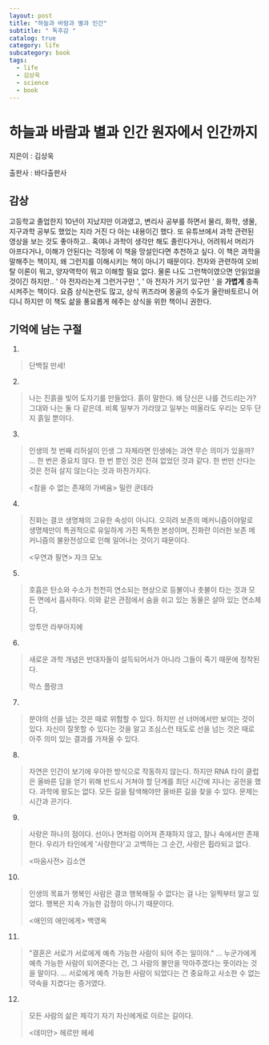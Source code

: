 ```yaml
---
layout: post
title: "하늘과 바람과 별과 인간"
subtitle: " 독후감 "
catalog: true
category: life
subcategory: book
tags:
  - life
  - 김상욱
  - science
  - book
---
```


# 하늘과 바람과 별과 인간 원자에서 인간까지

지은이 : 김상욱

출판사 : 바다출판사

## 감상

고등학교 졸업한지 10년이 지났지만 이과였고, 변리사 공부를 하면서 물리, 화학, 생물, 지구과학 공부도 했었는 지라 거진 다 아는 내용이긴 했다. 또 유튜브에서 과학 관련된 영상을 보는 것도 좋아하고.. 혹여나 과학이 생각만 해도 졸린다거나, 어려워서 머리가 아프다거나, 이해가 안된다는 걱정에 이 책을 망설인다면 추천하고 싶다. 이 책은 과학을 말해주는 책이지, 왜 그런지를 이해시키는 책이 아니기 때문이다. 전자와 관련하여 오비탈 이론이 뭐고, 양자역학이 뭐고 이해할 필요 없다. 물론 나도 그런책이였으면 안읽었을 것이긴 하지만.. ' 아 전자라는게 그런거구만 ', ' 아 전자가 거기 있구만 ' 을 **가볍게** 충족시켜주는 책이다. 요즘 상식논란도 많고, 상식 퀴즈라며 몽골의 수도가 울란바토르니 어디니 하지만 이 책도 삶을 풍요롭게 헤주는 상식을 위한 책이니 권한다.

## 기억에 남는 구절

1.

> 단백질 만세!

2.

> 나는 진흙을 빚어 도자기를 만들었다. 흙이 말한다. 왜 당신은 나를 건드리는가? 그대와 나는 둘 다 같은데. 비록 일부가 가라앉고 일부는 떠올라도 우리는 모두 단지 흙일 뿐이다.

3.

> 인생의 첫 번째 리허설이 인생 그 자체라면 인생에는 과연 무슨 의미가 있을까? ... 한 번은 중요치 않다. 한 번 뿐인 것은 전혀 없었던 것과 같다. 한 번만 산다는 것은 전혀 살지 않는다는 것과 마찬가지다.
>
> <참을 수 없는 존재의 가벼움> 밀란 쿤데라

4.

> 진화는 결코 생명체의 고유한 속성이 아니다. 오히려 보존의 메커니즘이야말로 생명체만이 특권적으로 유일하게 가진 독특한 본성이며, 진화란 이러한 보존 메커니즘의 불완전성으로 인해 일어나는 것이기 때문이다.
>
> <우연과 필연> 자크 모노

5.

> 호흡은 탄소와 수소가 천천히 연소되는 현상으로 등불이나 촛불이 타는 것과 모든 면에서 흡사하다. 이와 같은 관점에서 숨을 쉬고 있는 동물은 살아 있는 연소체다.
>
> 앙투안 라부아지에

6.

> 새로운 과학 개념은 반대자들이 설득되어서가 아니라 그들이 죽기 때문에 정착된다.
>
> 막스 플랑크

7.

> 분야의 선을 넘는 것은 때로 위험할 수 있다. 하지만 선 너머에서만 보이는 것이 있다. 자신이 잘못할 수 있다는 것을 알고 조심스런 태도로 선을 넘는 것은 때로 아주 의미 있는 결과를 가져올 수 있다.

8.

> 자연은 인간이 보기에 우아한 방식으로 작동하지 않는다. 하지만 RNA 타이 클럽은 올바른 답을 얻기 위해 반드시 거쳐야 할 단계를 최단 시간에 지나는 공헌을 했다. 과학에 왕도는 없다. 모든 길을 탐색해야만 올바른 길을 찾을 수 있다. 문제는 시간과 끈기다.

9.

> 사랑은 하나의 점이다. 선이나 면처럼 이어져 존재하지 않고, 찰나 속에서만 존재한다. 우리가 타인에게 '사랑한다'고 고백하는 그 순간, 사랑은 휩라되고 없다.
>
> <마음사전> 김소연

10.

> 인생의 목표가 행복인 사람은 결코 행복해질 수 없다는 걸 나는 일찍부터 알고 있었다. 행복은 지속 가능한 감정이 아니기 때문이다.
>
> <애인의 애인에게> 백영옥

11.

> "결혼은 서로가 서로에게 예측 가능한 사람이 되어 주는 일이야." ... 누군가에게 예측 가능한 사람이 되어준다는 건, 그 사람의 불안을 막아주겠다는 뜻이라는 것을 말이다. ... 서로에게 예측 가능한 사람이 되었다는 건 중요하고 사소한 수 없는 약속을 지켰다는 증거였다.

12.

> 모든 사람의 삶은 제각기 자기 자신에게로 이르는 길이다.
>
> <데미안> 헤르만 헤세
